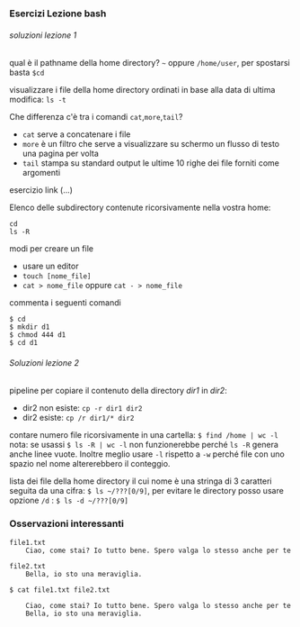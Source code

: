 ### Esercizi Lezione bash

###### soluzioni lezione 1
qual è il pathname della home directory? `~` oppure `/home/user`, per spostarsi basta `$cd` 

visualizzare i file della home directory ordinati in base alla data di ultima modifica: `ls -t`

Che differenza c'è tra i comandi `cat`,`more`,`tail`?  

+ `cat` serve a concatenare i file  
+ `more` è un filtro che serve a visualizzare su schermo un flusso di testo una pagina per volta  
+ `tail` stampa su standard output le ultime 10 righe dei file forniti come argomenti  

esercizio link (...)

Elenco delle subdirectory contenute ricorsivamente nella vostra home:

    cd
    ls -R

modi per creare un file

- usare un editor  
- `touch [nome_file]`  
- `cat > nome_file` oppure `cat - > nome_file`  

commenta i seguenti comandi

    $ cd
    $ mkdir d1
    $ chmod 444 d1
    $ cd d1

###### Soluzioni lezione 2

pipeline per copiare il contenuto della directory _dir1_ in *dir2*: 
+ dir2 non esiste: `cp -r dir1 dir2`  
+ dir2 esiste: `cp /r dir1/* dir2`

contare numero file ricorsivamente in una cartella: `$ find /home | wc -l`
nota: se usassi `$ ls -R | wc -l` non funzionerebbe perché `ls -R` genera anche linee vuote. Inoltre meglio usare `-l` rispetto a `-w` perché file con uno spazio nel nome altererebbero il conteggio. 

lista dei file della home directory il cui nome è una stringa di 3 caratteri seguita da una cifra: `$ ls ~/???[0/9]`, per evitare le directory posso usare opzione `/d` : `$ ls -d ~/???[0/9]`

### Osservazioni interessanti

```
file1.txt
    Ciao, come stai? Io tutto bene. Spero valga lo stesso anche per te

file2.txt
    Bella, io sto una meraviglia.
```

`$ cat file1.txt file2.txt`
```
    Ciao, come stai? Io tutto bene. Spero valga lo stesso anche per te
    Bella, io sto una meraviglia.
``` 
 

